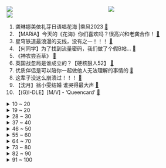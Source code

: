 <div >
	<a style="float:left;width:55%;" href = "https://github.com/anuraghazra/github-readme-stats">
	 <img src = "https://github-readme-stats.vercel.app/api?username=iuuuuuaena&theme=buefy&show_icons=true"/>
	</a>
	<a  style="float:right;width:45%" href = "https://github.com/anuraghazra/github-readme-stats">
	 <img  src="https://github-readme-stats.vercel.app/api/top-langs/?username=anuraghazra&layout=compact"/>
	</a>
	</div>

[![](https://img.shields.io/badge/jxd-@jxdgogogo.xyz-yellowgreen.svg)](https://www.jxdgogogo.xyz)<br>
1. 龚琳娜美依礼芽日语唱花海 |乘风2023 [:link:](//www.bilibili.com/video/BV1iL411z76f) <br>
2. 【MARiA】今天的《花海》你们喜欢吗？很高兴和老龚合作！ [:link:](//www.bilibili.com/video/BV1No4y1w7mQ) <br>
3. 星穹铁道最浪漫的支线，没有之一！！！ [:link:](//www.bilibili.com/video/BV1wT411t7HA) <br>
4. 【何同学】为了找到流量密码，我们做了个假B站... [:link:](//www.bilibili.com/video/BV1AP411d7Qa) <br>
5. 《神农尝百草》 [:link:](//www.bilibili.com/video/BV1ga4y1u7B6) <br>
6. 英国战忽局是谁成立的？【硬核狠人52】 [:link:](//www.bilibili.com/video/BV11s4y1Q7Yf) <br>
7. 优质伴侣是可以陪你一起做他人无法理解的事情的 [:link:](//www.bilibili.com/video/BV1Go4y1w7YA) <br>
8. 这辈子没这么崩溃过！！！ [:link:](//www.bilibili.com/video/BV1jo4y1V74C) <br>
9. 【沈月】翁小雯结婚 谁哭得最大声 [:link:](//www.bilibili.com/video/BV1yT411t77v) <br>
10. 【(G)I-DLE】[M/V] - ‘Queencard’ [:link:](//www.bilibili.com/video/BV1wo4y157rE) <br>
<details>
<summary>10 ~ 20</summary>

11. 学生为什么越来越沉默？ [:link:](//www.bilibili.com/video/BV1DM4y1i7X3) <br>
12. 第一次带传统爸妈，吃美国人的三餐！ 能习惯吗？ [:link:](//www.bilibili.com/video/BV1sa4y1u7qV) <br>
13. 9.4！超越《隐秘的角落》！它为何能引发集体共鸣？全集解读《漫长的季节》 [:link:](//www.bilibili.com/video/BV1mL411z7Kf) <br>
14. 曾经血洗b站日语神级现场TOP20，全程高能，二次元浓度爆表！！！ [:link:](//www.bilibili.com/video/BV15P411R7yn) <br>
15. 【诺子】真正优秀的无障碍是什么样子？盲人第一视角出行测评广州地铁！ [:link:](//www.bilibili.com/video/BV1ps4y1Q7Yy) <br>
16. 全程高能！红孩儿的前世今生，这魔童究竟哪门哪派？ [:link:](//www.bilibili.com/video/BV1yg4y1G7jY) <br>
17. 【胡夏X女儿情】女儿柔肠寸寸是相思，胡夏清泉音色诠释三世意难平 [:link:](//www.bilibili.com/video/BV14k4y1L7My) <br>
18. 【STN快报第七季15】花几百万都没养成六星，难怪我爸老是看我不顺眼。 [:link:](//www.bilibili.com/video/BV1fh4y147XU) <br>
19. 挪威的坤坤 [:link:](//www.bilibili.com/video/BV1tk4y17727) <br>
</details>
<details>
<summary>19 ~ 20</summary>

20. 我中一百万美元了？！！ [:link:](//www.bilibili.com/video/BV1WL411h7u9) <br>
21. 评分8.1！传世经典！带你重温永远的恋爱佳作《龙与虎》！ [:link:](//www.bilibili.com/video/BV1Ug4y1V7s8) <br>
22. 不会只有我妈会这样吧 [:link:](//www.bilibili.com/video/BV1No4y1F7mf) <br>
23. 今天拿出圣宴款待我的朋友 [:link:](//www.bilibili.com/video/BV15o4y1578N) <br>
24. 人气翻盘一骑绝尘，现场遭遇迷之打分？ [:link:](//www.bilibili.com/video/BV1Lk4y1L7wV) <br>
25. 《烧 烤 三 烫 客》 [:link:](//www.bilibili.com/video/BV1Xh411c7Px) <br>
26. 探秘法国凡尔赛宫！流传了300年的法国宫廷菜到底什么味道 [:link:](//www.bilibili.com/video/BV1qo4y1V768) <br>
27. 在冷嘲热讽中一路逆袭，这家公司的崛起堪比爽文！【生意07】 [:link:](//www.bilibili.com/video/BV1GL41167Mj) <br>
28. 60级老顽童，不走寻常路，快乐贯穿一生，真正的玩家 [:link:](//www.bilibili.com/video/BV1Lo4y1w7PN) <br>
</details>
<details>
<summary>28 ~ 30</summary>

29. 一个窝囊男人的告白 [:link:](//www.bilibili.com/video/BV1No4y1571g) <br>
30. 前方泪目！原神区大合唱《派蒙在等你》 [:link:](//www.bilibili.com/video/BV1ps4y1g7Ej) <br>
31. 骑行新疆失策沙漠里没水了，终于到到兵团团场，吃顿好的休息一晚 [:link:](//www.bilibili.com/video/BV1LL41167fs) <br>
32. 韩国地产要炸了 [:link:](//www.bilibili.com/video/BV1ru41147Xt) <br>
33. 【刘逸云 Amber Liu】《乘风2023》一公舞台《Problem》 [:link:](//www.bilibili.com/video/BV1Ru41147d5) <br>
34. 飞碟社，京阿尼！这些日本动画公司的外号你都知道吗 [:link:](//www.bilibili.com/video/BV1kV4y1r7j5) <br>
35. 主打一个好心态 [:link:](//www.bilibili.com/video/BV1ro4y1V776) <br>
36. 《叮叮当当》乘风2023一公演出（Ella陈嘉桦、Chi Pu芝芙、张嘉倪、吴倩） [:link:](//www.bilibili.com/video/BV1E24y1K7rj) <br>
37. 【私藏馆】赵雷《我记得》献给母亲的神曲！祝天下母亲节日快乐 [:link:](//www.bilibili.com/video/BV1os4y1B79E) <br>
</details>
<details>
<summary>37 ~ 40</summary>

38. 275W粉丝美食UP主开什么车？小傲想睡觉座驾揭秘！ [:link:](//www.bilibili.com/video/BV1Pg4y1V7oN) <br>
39. 可是雪，飘进法律 [:link:](//www.bilibili.com/video/BV1vh411c7W1) <br>
40. 背负母亲之名，我绝不能输! [:link:](//www.bilibili.com/video/BV1MV4y1r75p) <br>
41. 淄博老板给网红下跪，鸭头小哥被网暴关店: 这3大群体，在逼淄博人下跪！【洞察社会系列93】 [:link:](//www.bilibili.com/video/BV1tV4y1r76D) <br>
42. 【阿斗】脑洞大开+顶级特效！打破续作烂尾魔咒，荣登全球年度票房冠军！重温经典《加勒比海盗2》 [:link:](//www.bilibili.com/video/BV1iX4y1y7U9) <br>
43. 老板娘这样是同意了吗 [:link:](//www.bilibili.com/video/BV1eT411t7RH) <br>
44. 很多朋友让我来感受唐山，那我们就来看看现实生活里真正的唐山吧～ [:link:](//www.bilibili.com/video/BV1Dm4y1b75a) <br>
45. 都什么年代，谁还骑传统白龙马？！！ [:link:](//www.bilibili.com/video/BV1Ps4y1g7B6) <br>
46. 不 用 下 载 ，点 🐔 即 玩！ [:link:](//www.bilibili.com/video/BV1wh411571o) <br>
</details>
<details>
<summary>46 ~ 50</summary>

47. 没有汪淼的纳米材料，林克怎么可能造得出太空电梯 [:link:](//www.bilibili.com/video/BV1Am4y1a7jo) <br>
48. 牛肉怎么腌制才嫩？教你一招牛肉嫩如豆腐，香菜拌牛肉嫩滑又入味 [:link:](//www.bilibili.com/video/BV1iL411z7ZM) <br>
49. 父爱如山倒 [:link:](//www.bilibili.com/video/BV15g4y1V7DD) <br>
50. 卧底执行任务，关键时候竟然出卖警察？ [:link:](//www.bilibili.com/video/BV1dL411z7nZ) <br>
51. 《阴阳师》孔雀明王CG丨祈舞唤神（CV：斋藤千和） [:link:](//www.bilibili.com/video/BV12o4y137cN) <br>
52. 【星穹铁道丨青雀】“自己的牌，想胡就糊” [:link:](//www.bilibili.com/video/BV1No4y1w7BV) <br>
53. 【基萨利斯JISARIZ】第二话 废墟中盛开的花朵 【官方熟肉】 [:link:](//www.bilibili.com/video/BV1ba4y137dC) <br>
54. 坏消息：鬼有电锯。好消息：我有枪 [:link:](//www.bilibili.com/video/BV1gT411t7qX) <br>
55. 妹妹，你的数学真棒！ [:link:](//www.bilibili.com/video/BV1gP411d7J9) <br>
</details>
<details>
<summary>55 ~ 60</summary>

56. 人大教授：最全指南！识别官员级别有哪六条原则？ [:link:](//www.bilibili.com/video/BV1vk4y177NH) <br>
57. 《雪Distance》BBOX+吉他 [:link:](//www.bilibili.com/video/BV1r24y1K74o) <br>
58. ‘黑人艳后’上映了 ‘b站艳后’绷不住了 [:link:](//www.bilibili.com/video/BV1ys4y1u7bx) <br>
59. 成年后，我才敢问妈妈这些问题…… [:link:](//www.bilibili.com/video/BV1FM4y1t7Hg) <br>
60. 影视飓风的100个员工，上班都在干些啥？ [:link:](//www.bilibili.com/video/BV1ck4y1L7h7) <br>
61. 泰山会制服每一个嘴硬的人 [:link:](//www.bilibili.com/video/BV1aP411R7pJ) <br>
62. 高考后的暑假就只有一次啊！同学们一定要把这八件事情做了。 #暑假 #高考 #大学生 #2023高考 [:link:](//www.bilibili.com/video/BV1ma4y1G7pG) <br>
63. 【倒影 | 官方MV 】周杰伦 你的倒影是我带不走的风景 ⋯ 尽管美景带不走 音乐和影像会留在你们心中 [:link:](//www.bilibili.com/video/BV12o4y1V78X) <br>
64. 道 爷 我 悟 了 ！ [:link:](//www.bilibili.com/video/BV1ya4y1u7Fo) <br>
</details>
<details>
<summary>64 ~ 70</summary>

65. 在游戏里用枪写字？太酷啦！ [:link:](//www.bilibili.com/video/BV1Dh411571i) <br>
66. 深度|| 史上最著名饭局，鸿门宴上项羽没杀刘邦的真正原因是什么？西楚霸王为何要那样分封天下？ [:link:](//www.bilibili.com/video/BV1Hs4y1Q7M4) <br>
67. 人生第一次和帅哥拍照，这就是心动感觉吗！ [:link:](//www.bilibili.com/video/BV1Fo4y1w7au) <br>
68. 母亲节，陪我妈玩cos [:link:](//www.bilibili.com/video/BV1Nk4y1L73a) <br>
69. 【罗翔】80%的人认为真理在少数人手中，如何理解评论中讲到的逻辑悖论？ [:link:](//www.bilibili.com/video/BV15h41157Xy) <br>
70. 千万不要随便改装三轮车 [:link:](//www.bilibili.com/video/BV1Sz4y1t7ww) <br>
71. 一分钟学会做灯光画，超级简单，灯光画教程 [:link:](//www.bilibili.com/video/BV1kg4y1V7L4) <br>
72. 义乌世家，全款拿下 [:link:](//www.bilibili.com/video/BV1Bg4y1V7Tc) <br>
73. 【时代少年团】《浅炸一下吧！》20：母亲节小惊喜 [:link:](//www.bilibili.com/video/BV1qc411P7dg) <br>
</details>
<details>
<summary>73 ~ 80</summary>

74. 漫画胸能不能走出现实啊？？？？ [:link:](//www.bilibili.com/video/BV1ta4y1u78n) <br>
75. 男人减速带之游戏武器现实版16 [:link:](//www.bilibili.com/video/BV1NX4y117ec) <br>
76. 给喜欢扣6的前任写了首歌 [:link:](//www.bilibili.com/video/BV11h41157PT) <br>
77. 把作业烧了 吃烧烤 [:link:](//www.bilibili.com/video/BV1Rs4y1B7Fs) <br>
78. 【烂活电竞46】欧美捞比的最后一舞，超人强大战卡车Man即将上映！ [:link:](//www.bilibili.com/video/BV1HV4y1k7vN) <br>
79. 五天爬五岳！第三天今天挑战泰山 [:link:](//www.bilibili.com/video/BV1gz4y1h7oG) <br>
80. 反向输出！我打算买点二手电子产品去英国卖..... [:link:](//www.bilibili.com/video/BV19g4y1G7Gw) <br>
81. 【特效向】"悟空"你的活儿为师一个人包了 [:link:](//www.bilibili.com/video/BV1Hc411P7nN) <br>
82. 学会4个规律，想字丑都难 [:link:](//www.bilibili.com/video/BV1ch4y1n74N) <br>
</details>
<details>
<summary>82 ~ 90</summary>

83. hanser专辑曲《偷腥》手书pv [:link:](//www.bilibili.com/video/BV1Fs4y197aK) <br>
84. 离谱！我60岁老爹居然是个游戏肝帝。 [:link:](//www.bilibili.com/video/BV1ic411K7YU) <br>
85. 很多人问我为什么这么丑 [:link:](//www.bilibili.com/video/BV1F24y1K78q) <br>
86. 醒狮酥，但小狗版！一口下去我哭了... [:link:](//www.bilibili.com/video/BV1GX4y117gq) <br>
87. 达摩：你这姬小满有问题呀 [:link:](//www.bilibili.com/video/BV1nk4y1L7AS) <br>
88. 短短三十抽，比我的一生都精彩 [:link:](//www.bilibili.com/video/BV1Nu411t7ho) <br>
89. 【周年庆联动伙伴嫘祖PV】嫘祖降世庇佑万民，传道化蛮福泽三界！ [:link:](//www.bilibili.com/video/BV1ha4y1u7jH) <br>
90. “ 头回当娃，妈您凑合下 ” [:link:](//www.bilibili.com/video/BV1xu411t7b9) <br>
91. 芬兰一家人横扫中式全鱼宴被香到迷糊！狂啃酒糟鱼熏鱼太过瘾！酸菜鱼辣到跳还要吃！家庭KTV狂欢嗨翻天！ [:link:](//www.bilibili.com/video/BV1dh411c7Ei) <br>
</details>
<details>
<summary>91 ~ 100</summary>

92. 重庆74年历史的小饭馆，要味道有味道，要环境有味道！ [:link:](//www.bilibili.com/video/BV11P411R7p5) <br>
93. 《崩坏：星穹铁道》景元角色PV——「天地为枰」 [:link:](//www.bilibili.com/video/BV11z4y187KN) <br>
94. 决战美食之巅！鸡汤VS九转大肠！ [:link:](//www.bilibili.com/video/BV1No4y1w7Ve) <br>
95. 看小说哪能这么入迷 [:link:](//www.bilibili.com/video/BV1mz4y1t7y5) <br>
96. 星铁景元这把武器太酷啦！我当场手搓出一把！ [:link:](//www.bilibili.com/video/BV1UP411R72x) <br>
97. 逐招拆解，硬核解析，叶问最强一战，叶师傅大战泰森！ [:link:](//www.bilibili.com/video/BV1zz4y187io) <br>
98. 上非诚勿扰比去“缅北”还紧张，得带把“家伙”才有安全感，还有很多粉丝没看过，我再发一次。 [:link:](//www.bilibili.com/video/BV1fs4y1u7c6) <br>
99. 极 乐 净 土 🔥 三 倍 快 乐 [:link:](//www.bilibili.com/video/BV1Ko4y1w7eN) <br>
100. 可可利亚：不是回合制吗？我的回合呢？ [:link:](//www.bilibili.com/video/BV1EV4y1r713) <br>
</details>
